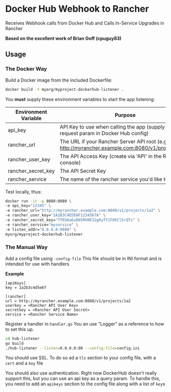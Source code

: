 # Docker Hub Webhook to Rancher
Receives Webhook calls from Docker Hub and Calls In-Service Upgrades in Rancher

**Based on the excellent work of Brian Goff (cpuguy83)**

## Usage
### The Docker Way
Build a Docker image from the included Dockerfile:
```bash
docker build -t myorg/myproject-dockerhub-listener .
```

You **must** supply these environment variables to start the app listening:

| Environment Variable | Purpose |
| -------------------- | ------- |
| api_key              | API Key to use when calling the app (supply as request param in Docker Hub config) |
| rancher_url          | The URL if your Rancher Server API root (e.g. http://myrancher.example.com:8080/v1/projects/1a2) |
| rancher_user_key     | The API Access Key (create via 'API' in the Rancher console) |
| rancher_secret_key   | The API Secret Key |
| rancher_service      | The name of the rancher service you'd like to upgrade |

Test locally, thus:
```bash
docker run -it -p 8080:8080 \
-e api_key="12345" \
-e rancher_url="http://myrancher.example.com:8080/v1/projects/1a2" \
-e rancher_user_key="1A2B3C4D5E6F1234567A" \
-e rancher_secret_key="fTEb6aGsD65RhNE32g6yTY1F8hCl5rQTz" \
-e rancher_service="myservice" \
-e listen_addr="0.0.0.0:8080" \
myorg/myproject-dockerhub-listener
```

### The Manual Way
Add a config file using `-config-file`
This file should be in INI format and is intended for use with handlers

**Example**
```
[apiKeys]
key = 1a2b3c4d5e6f

[rancher]
url = http://myrancher.example.com:8080/v1/projects/1a2
userkey = <Rancher API User Key>
secretkey = <Rancher API User Secret>
service = <Rancher Service Name>
```

Register a handler in `handler.go`
You an use "Logger" as a reference to how to set this up.

```bash
cd hub-listener
go build
./hub-listener --listen=0.0.0.0:80 --config-file=config.ini
```

You should use SSL.
To do so ad a `tls` section to your config file, with a `cert` and a `key` file

You should also use authentication.
Right now DockerHub doesn't really support this, but you can use an api key as a
query param.
To handle this, you need to add an `apikeys` section to the config file along
with a list of `key`s
